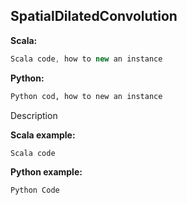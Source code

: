 ## SpatialDilatedConvolution ##

**Scala:**
```scala
Scala code, how to new an instance
```
**Python:**
```python
Python cod, how to new an instance
```

Description

**Scala example:**
```scala
Scala code
```

**Python example:**
```python
Python Code
```